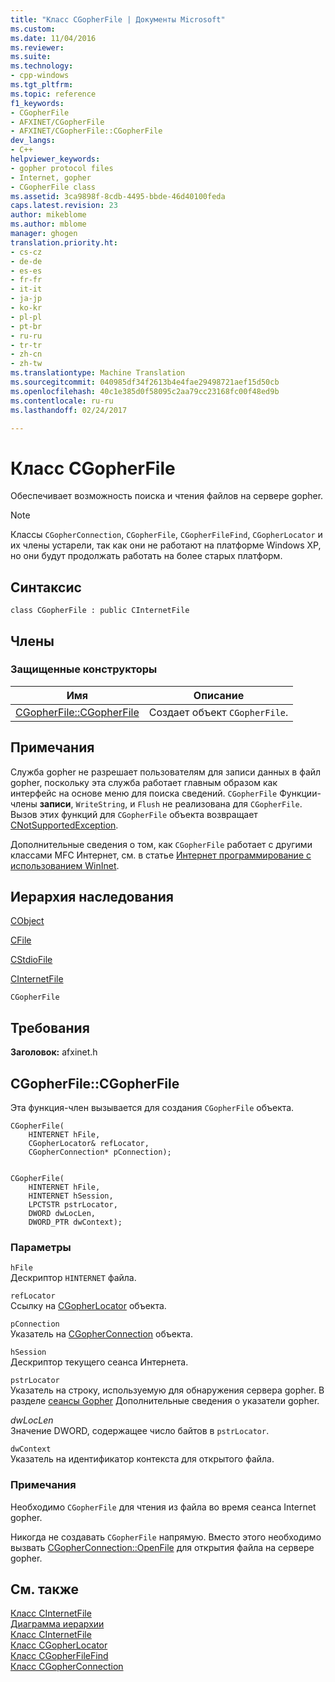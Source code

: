 ```yaml
---
title: "Класс CGopherFile | Документы Microsoft"
ms.custom: 
ms.date: 11/04/2016
ms.reviewer: 
ms.suite: 
ms.technology:
- cpp-windows
ms.tgt_pltfrm: 
ms.topic: reference
f1_keywords:
- CGopherFile
- AFXINET/CGopherFile
- AFXINET/CGopherFile::CGopherFile
dev_langs:
- C++
helpviewer_keywords:
- gopher protocol files
- Internet, gopher
- CGopherFile class
ms.assetid: 3ca9898f-8cdb-4495-bbde-46d40100feda
caps.latest.revision: 23
author: mikeblome
ms.author: mblome
manager: ghogen
translation.priority.ht:
- cs-cz
- de-de
- es-es
- fr-fr
- it-it
- ja-jp
- ko-kr
- pl-pl
- pt-br
- ru-ru
- tr-tr
- zh-cn
- zh-tw
ms.translationtype: Machine Translation
ms.sourcegitcommit: 040985df34f2613b4e4fae29498721aef15d50cb
ms.openlocfilehash: 40c1e385d0f58095c2aa79cc23168fc00f48ed9b
ms.contentlocale: ru-ru
ms.lasthandoff: 02/24/2017

---
```

# <a name="cgopherfile-class"></a>Класс CGopherFile
Обеспечивает возможность поиска и чтения файлов на сервере gopher.  
  
> [!NOTE]
>  Классы `CGopherConnection`, `CGopherFile`, `CGopherFileFind`, `CGopherLocator` и их члены устарели, так как они не работают на платформе Windows XP, но они будут продолжать работать на более старых платформ.  
  
## <a name="syntax"></a>Синтаксис  
  
```  
class CGopherFile : public CInternetFile  
```  
  
## <a name="members"></a>Члены  
  
### <a name="protected-constructors"></a>Защищенные конструкторы  
  
|Имя|Описание|  
|----------|-----------------|  
|[CGopherFile::CGopherFile](#cgopherfile)|Создает объект `CGopherFile`.|  
  
## <a name="remarks"></a>Примечания  
 Служба gopher не разрешает пользователям для записи данных в файл gopher, поскольку эта служба работает главным образом как интерфейс на основе меню для поиска сведений. `CGopherFile` Функции-члены **записи**, `WriteString`, и `Flush` не реализована для `CGopherFile`. Вызов этих функций для `CGopherFile` объекта возвращает [CNotSupportedException](../../mfc/reference/cnotsupportedexception-class.md).  
  
 Дополнительные сведения о том, как `CGopherFile` работает с другими классами MFC Интернет, см. в статье [Интернет программирование с использованием WinInet](../../mfc/win32-internet-extensions-wininet.md).  
  
## <a name="inheritance-hierarchy"></a>Иерархия наследования  
 [CObject](../../mfc/reference/cobject-class.md)  
  
 [CFile](../../mfc/reference/cfile-class.md)  
  
 [CStdioFile](../../mfc/reference/cstdiofile-class.md)  
  
 [CInternetFile](../../mfc/reference/cinternetfile-class.md)  
  
 `CGopherFile`  
  
## <a name="requirements"></a>Требования  
 **Заголовок:** afxinet.h  
  
##  <a name="cgopherfile"></a>CGopherFile::CGopherFile  
 Эта функция-член вызывается для создания `CGopherFile` объекта.  
  
```  
CGopherFile(
    HINTERNET hFile,  
    CGopherLocator& refLocator,  
    CGopherConnection* pConnection);

 
CGopherFile(
    HINTERNET hFile,  
    HINTERNET hSession,  
    LPCTSTR pstrLocator,  
    DWORD dwLocLen,  
    DWORD_PTR dwContext);
```  
  
### <a name="parameters"></a>Параметры  
 `hFile`  
 Дескриптор `HINTERNET` файла.  
  
 `refLocator`  
 Ссылку на [CGopherLocator](../../mfc/reference/cgopherlocator-class.md) объекта.  
  
 `pConnection`  
 Указатель на [CGopherConnection](../../mfc/reference/cgopherconnection-class.md) объекта.  
  
 `hSession`  
 Дескриптор текущего сеанса Интернета.  
  
 `pstrLocator`  
 Указатель на строку, используемую для обнаружения сервера gopher. В разделе [сеансы Gopher](https://msdn.microsoft.com/library/24wz8xze.aspx) Дополнительные сведения о указатели gopher.  
  
 *dwLocLen*  
 Значение DWORD, содержащее число байтов в `pstrLocator`.  
  
 `dwContext`  
 Указатель на идентификатор контекста для открытого файла.  
  
### <a name="remarks"></a>Примечания  
 Необходимо `CGopherFile` для чтения из файла во время сеанса Internet gopher.  
  
 Никогда не создавать `CGopherFile` напрямую. Вместо этого необходимо вызвать [CGopherConnection::OpenFile](../../mfc/reference/cgopherconnection-class.md#openfile) для открытия файла на сервере gopher.  
  
## <a name="see-also"></a>См. также  
 [Класс CInternetFile](../../mfc/reference/cinternetfile-class.md)   
 [Диаграмма иерархии](../../mfc/hierarchy-chart.md)   
 [Класс CInternetFile](../../mfc/reference/cinternetfile-class.md)   
 [Класс CGopherLocator](../../mfc/reference/cgopherlocator-class.md)   
 [Класс CGopherFileFind](../../mfc/reference/cgopherfilefind-class.md)   
 [Класс CGopherConnection](../../mfc/reference/cgopherconnection-class.md)

